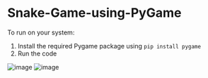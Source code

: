# Snake-Game-using-PyGame

To run on your system:
1. Install the required Pygame package using
```pip install pygame```
2. Run the code

![image](https://user-images.githubusercontent.com/72307187/219884189-691aa540-5c1e-41c1-aec7-7c9ac8a0f664.png)
![image](https://user-images.githubusercontent.com/72307187/219884234-15b90a43-dc62-4fe0-9b01-881799c453e6.png)
